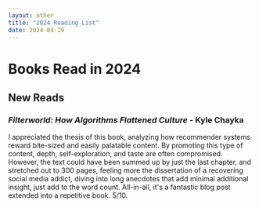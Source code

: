 ```yaml
---
layout: other
title: "2024 Reading List"
date: 2024-04-29
---
```


# Books Read in 2024

## New Reads

### _Filterworld: How Algorithms Flattened Culture_ - Kyle Chayka

I appreciated the thesis of this book, analyzing how recommender systems reward bite-sized and easily palatable content. By promoting this type of content, depth, self-exploration, and taste are often compromised. However, the text could have been summed up by just the last chapter, and stretched out to 300 pages, feeling more the dissertation of a recovering social media addict, diving into long anecdotes that add minimal additional insight, just add to the word count. All-in-all, it's a fantastic blog post extended into a repetitive book. 5/10.

